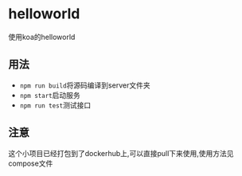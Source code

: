 # helloworld

使用koa的helloworld


## 用法

+ `npm run build`将源码编译到server文件夹
+ `npm start`启动服务
+ `npm run test`测试接口

## 注意

这个小项目已经打包到了dockerhub上,可以直接pull下来使用,使用方法见compose文件